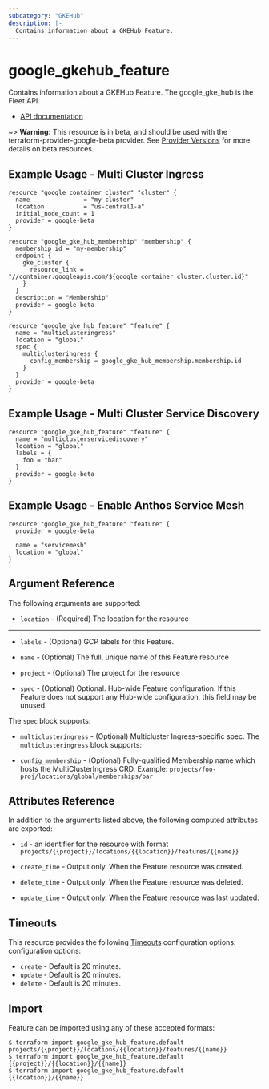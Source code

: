 ```yaml
---
subcategory: "GKEHub"
description: |-
  Contains information about a GKEHub Feature.
---
```


# google\_gkehub\_feature

Contains information about a GKEHub Feature. The google_gke_hub is the Fleet API.

* [API documentation](https://cloud.google.com/anthos/multicluster-management/reference/rest/v1beta/projects.locations.features)

~> **Warning:** This resource is in beta, and should be used with the terraform-provider-google-beta provider.
See [Provider Versions](https://terraform.io/docs/providers/google/guides/provider_versions.html) for more details on beta resources.


## Example Usage - Multi Cluster Ingress

```hcl
resource "google_container_cluster" "cluster" {
  name               = "my-cluster"
  location           = "us-central1-a"
  initial_node_count = 1
  provider = google-beta
}

resource "google_gke_hub_membership" "membership" {
  membership_id = "my-membership"
  endpoint {
    gke_cluster {
      resource_link = "//container.googleapis.com/${google_container_cluster.cluster.id}"
    }
  }
  description = "Membership"
  provider = google-beta
}

resource "google_gke_hub_feature" "feature" {
  name = "multiclusteringress"
  location = "global"
  spec {
    multiclusteringress {
      config_membership = google_gke_hub_membership.membership.id
    }
  }
  provider = google-beta
}
```

## Example Usage - Multi Cluster Service Discovery

```hcl
resource "google_gke_hub_feature" "feature" {
  name = "multiclusterservicediscovery"
  location = "global"
  labels = {
    foo = "bar"
  }
  provider = google-beta
}
```

## Example Usage - Enable Anthos Service Mesh

```hcl
resource "google_gke_hub_feature" "feature" {
  provider = google-beta

  name = "servicemesh"
  location = "global"
}
```

## Argument Reference

The following arguments are supported:

* `location` -
  (Required)
  The location for the resource

- - -

* `labels` -
  (Optional)
  GCP labels for this Feature.

* `name` -
  (Optional)
  The full, unique name of this Feature resource

* `project` -
  (Optional)
  The project for the resource

* `spec` -
  (Optional)
  Optional. Hub-wide Feature configuration. If this Feature does not support any Hub-wide configuration, this field may be unused.


The `spec` block supports:

* `multiclusteringress` -
  (Optional)
  Multicluster Ingress-specific spec.
    The `multiclusteringress` block supports:

* `config_membership` -
  (Optional)
  Fully-qualified Membership name which hosts the MultiClusterIngress CRD. Example: `projects/foo-proj/locations/global/memberships/bar`

## Attributes Reference

In addition to the arguments listed above, the following computed attributes are exported:

* `id` - an identifier for the resource with format `projects/{{project}}/locations/{{location}}/features/{{name}}`

* `create_time` -
  Output only. When the Feature resource was created.

* `delete_time` -
  Output only. When the Feature resource was deleted.

* `update_time` -
  Output only. When the Feature resource was last updated.

## Timeouts

This resource provides the following
[Timeouts](https://developer.hashicorp.com/terraform/plugin/sdkv2/resources/retries-and-customizable-timeouts) configuration options: configuration options:

- `create` - Default is 20 minutes.
- `update` - Default is 20 minutes.
- `delete` - Default is 20 minutes.

## Import

Feature can be imported using any of these accepted formats:

```
$ terraform import google_gke_hub_feature.default projects/{{project}}/locations/{{location}}/features/{{name}}
$ terraform import google_gke_hub_feature.default {{project}}/{{location}}/{{name}}
$ terraform import google_gke_hub_feature.default {{location}}/{{name}}
```



